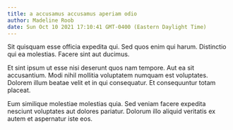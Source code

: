 ```yaml
---
title: a accusamus accusamus aperiam odio
author: Madeline Roob
date: Sun Oct 10 2021 17:10:41 GMT-0400 (Eastern Daylight Time)
---
```

Sit quisquam esse officia expedita qui. Sed quos enim qui harum. Distinctio qui ea molestias. Facere sint aut ducimus.

 Et sint ipsum ut esse nisi deserunt quos nam tempore. Aut ea sit accusantium. Modi nihil mollitia voluptatem numquam est voluptates. Dolorem illum beatae velit et in qui consequatur. Et consequuntur totam placeat.

 Eum similique molestiae molestias quia. Sed veniam facere expedita nesciunt voluptates aut dolores pariatur. Dolorum illo aliquid veritatis ex autem et aspernatur iste eos.
